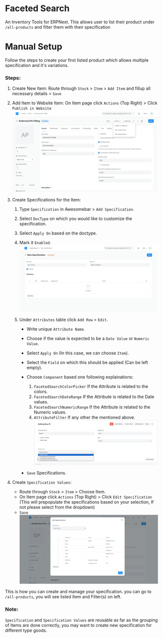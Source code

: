 
# Faceted Search

An Inventory Tools for ERPNext. This allows user to list their product under `/all-products` and filter them with their specification

# Manual Setup

Follow the steps to create your first listed product which allows multiple specification and it's variations.

### Steps:

1. Create New Item:
   Route through `Stock` > `Item` > `Add Item` and fillup all necessary details > `Save`
   
3. Add Item to Website Item:
   On Item page click `Actions` (Top Right) >  Click `Publish in Website`
![Screen shot of ](./assets/publish_in_website.PNG)

5. Create Specifications for the Item:
   1. Type `Specification` in Awesomebar > `Add Specification`.
   2. Select `DocType` on which you would like to customize the specification.
   3. Select `Apply On` based on the doctype.
   4. Mark it `Enabled`.
![Screen shot of ](./assets/specification.PNG)

   5. Under `Attributes` table click `Add Row` > `Edit`.

      - Write unique `Attribute Name`.
      - Choose if the value is expected to be a `Date Value` or `Numeric Value`.
      - Select `Apply On` (In this case, we can choose `Item`).
      - Select the `Field` on which this should be applied (Can be left empty).
      - Choose `Component` based one following explainations:
        
          1. `FacetedSearchColorPicker` If the Attribute is related to the colors.
          2. `FacetedSearchDateRange` If the Attribute is related to the Date values.
          3. `FacetedSearchNumericRange` If the Attribute is related to the Numeric values.
          4. `AttributeFilter` If any other the mentioned above.
![Screen shot of ](./assets/specification_attribute.PNG)

      - `Save` Specifications.
7. Create `Specification Values`:
   - Route through `Stock` > `Item` > Choose Item.
   - On Item page click `Actions` (Top Right) >  Click `Edit Specification` (This will prepopulate the specifications based on your selection, If not please select from the dropdown)
   - `Save`
![Screen shot of ](./assets/edit_specifications.PNG)

This is how you can create and manage your specification. you can go to `/all-products`, you will see listed Item and Filter(s) on left.

### Note:
`Specification` and `Specification Values` are reusable as far as the grouping of Items are done correctly, you may want to create new specification for different type goods.